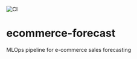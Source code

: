 ![CI](https://github.com/avinabneogy23/ecommerce-forecast/actions/workflows/retrain.yml/badge.svg)


# ecommerce-forecast
MLOps pipeline for e-commerce sales forecasting
